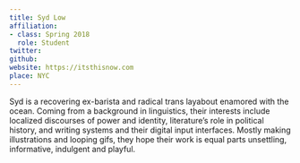 ```yaml
---
title: Syd Low
affiliation:
- class: Spring 2018
  role: Student
twitter:
github:
website: https://itsthisnow.com
place: NYC
---
```

Syd is a recovering ex-barista and radical trans layabout enamored with the ocean. Coming from a background in linguistics, their interests include localized discourses of power and identity, literature’s role in political history, and writing systems and their digital input interfaces. Mostly making illustrations and looping gifs, they hope their work is equal parts unsettling, informative, indulgent and playful.
